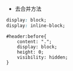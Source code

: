* 去合并方法
```css
display: block;
display: inline-block;
```

```
#header:before{
    content: ".";
    display: block;
    height: 0;
    visibility: hidden;
}
```